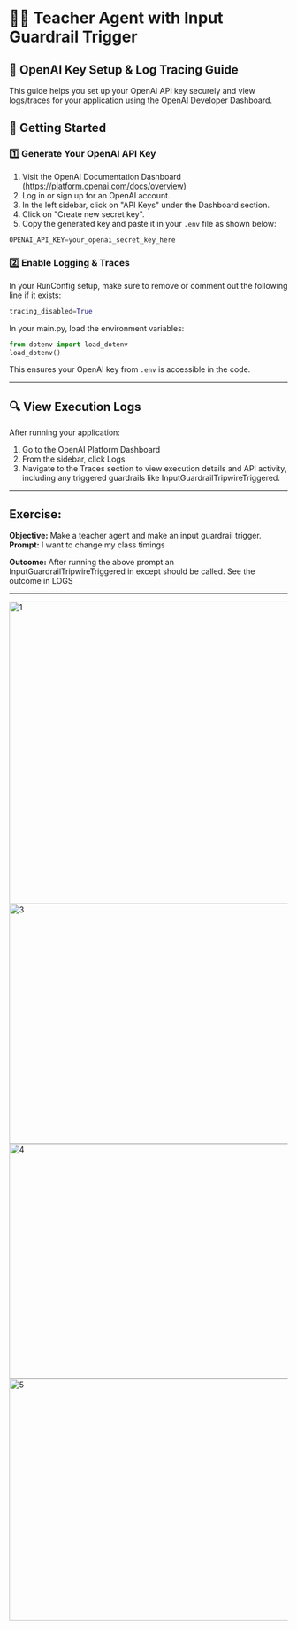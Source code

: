 # 🧑‍🏫 Teacher Agent with Input Guardrail Trigger

## 🔑 OpenAI Key Setup & Log Tracing Guide

This guide helps you set up your OpenAI API key securely and view logs/traces for your application using the OpenAI Developer Dashboard.

## 🚀 Getting Started

### 1️⃣ Generate Your OpenAI API Key
   1. Visit the OpenAI Documentation Dashboard (https://platform.openai.com/docs/overview)
   2. Log in or sign up for an OpenAI account.
   3. In the left sidebar, click on "API Keys" under the Dashboard section.
   4. Click on "Create new secret key".
   5. Copy the generated key and paste it in your `.env` file as shown below:

```python
OPENAI_API_KEY=your_openai_secret_key_here
```

### 2️⃣ Enable Logging & Traces
In your RunConfig setup, make sure to remove or comment out the following line if it exists:

```python
tracing_disabled=True
```

In your main.py, load the environment variables:

```python
from dotenv import load_dotenv
load_dotenv()
```

This ensures your OpenAI key from `.env` is accessible in the code.

---

## 🔍 View Execution Logs

 After running your application:
   1. Go to the OpenAI Platform Dashboard
   2. From the sidebar, click Logs
   3. Navigate to the Traces section to view execution details and API activity, including any triggered guardrails like InputGuardrailTripwireTriggered.
      
---

## Exercise:

**Objective:** Make a teacher agent and make an input guardrail trigger.
**Prompt:** I want to change my class timings 

**Outcome:** After running the above prompt an InputGuardrailTripwireTriggered in except should be called. See the outcome in LOGS

---

<img width="959" height="546" alt="1" src="https://github.com/user-attachments/assets/d1e37158-9496-4da8-8109-9027a170f7eb" />

<img width="799" height="433" alt="3" src="https://github.com/user-attachments/assets/5847669f-45dd-4792-90a6-4159dcc06c82" />

<img width="828" height="425" alt="4" src="https://github.com/user-attachments/assets/a05839c3-27b3-4ef1-afb8-d50880e02ff4" />

<img width="830" height="437" alt="5" src="https://github.com/user-attachments/assets/e0f87eac-bef1-4063-bdb9-41533a9586e5" />
